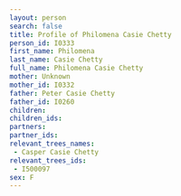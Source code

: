 ```yaml
---
layout: person
search: false
title: Profile of Philomena Casie Chetty
person_id: I0333
first_name: Philomena
last_name: Casie Chetty
full_name: Philomena Casie Chetty
mother: Unknown
mother_id: I0332
father: Peter Casie Chetty
father_id: I0260
children:
children_ids:
partners:
partner_ids:
relevant_trees_names:
 - Casper Casie Chetty
relevant_trees_ids:
 - I500097
sex: F
---
```


